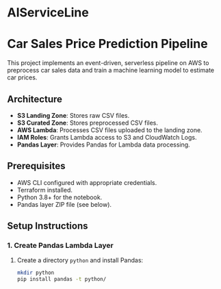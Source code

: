 # AIServiceLine

# Car Sales Price Prediction Pipeline

This project implements an event-driven, serverless pipeline on AWS to preprocess car sales data and train a machine learning model to estimate car prices.

## Architecture
- **S3 Landing Zone**: Stores raw CSV files.
- **S3 Curated Zone**: Stores preprocessed CSV files.
- **AWS Lambda**: Processes CSV files uploaded to the landing zone.
- **IAM Roles**: Grants Lambda access to S3 and CloudWatch Logs.
- **Pandas Layer**: Provides Pandas for Lambda data processing.

## Prerequisites
- AWS CLI configured with appropriate credentials.
- Terraform installed.
- Python 3.8+ for the notebook.
- Pandas layer ZIP file (see below).

## Setup Instructions

### 1. Create Pandas Lambda Layer
1. Create a directory `python` and install Pandas:
   ```bash
   mkdir python
   pip install pandas -t python/